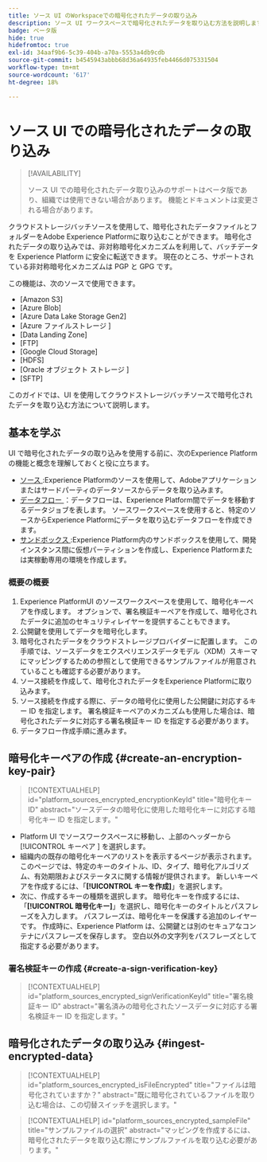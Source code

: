 ```yaml
---
title: ソース UI のWorkspaceでの暗号化されたデータの取り込み
description: ソース UI ワークスペースで暗号化されたデータを取り込む方法を説明します。
badge: ベータ版
hide: true
hidefromtoc: true
exl-id: 34aaf9b6-5c39-404b-a70a-5553a4db9cdb
source-git-commit: b4545943abbb68d36a64935feb4466d075331504
workflow-type: tm+mt
source-wordcount: '617'
ht-degree: 18%

---
```


# ソース UI での暗号化されたデータの取り込み

>[!AVAILABILITY]
>
>ソース UI での暗号化されたデータ取り込みのサポートはベータ版であり、組織では使用できない場合があります。 機能とドキュメントは変更される場合があります。

クラウドストレージバッチソースを使用して、暗号化されたデータファイルとフォルダーをAdobe Experience Platformに取り込むことができます。 暗号化されたデータの取り込みでは、非対称暗号化メカニズムを利用して、バッチデータを Experience Platform に安全に転送できます。 現在のところ、サポートされている非対称暗号化メカニズムは PGP と GPG です。

この機能は、次のソースで使用できます。

* [Amazon S3]
* [Azure Blob]
* [Azure Data Lake Storage Gen2]
* [Azure ファイルストレージ ]
* [Data Landing Zone]
* [FTP]
* [Google Cloud Storage]
* [HDFS]
* [Oracle オブジェクト ストレージ ]
* [SFTP]

このガイドでは、UI を使用してクラウドストレージバッチソースで暗号化されたデータを取り込む方法について説明します。

## 基本を学ぶ

UI で暗号化されたデータの取り込みを使用する前に、次のExperience Platformの機能と概念を理解しておくと役に立ちます。

* [ ソース ](../../home.md):Experience Platformのソースを使用して、Adobeアプリケーションまたはサードパーティのデータソースからデータを取り込みます。
* [ データフロー ](../../../dataflows/home.md)：データフローは、Experience Platform間でデータを移動するデータジョブを表します。 ソースワークスペースを使用すると、特定のソースからExperience Platformにデータを取り込むデータフローを作成できます。
* [ サンドボックス ](../../../sandboxes/home.md):Experience Platform内のサンドボックスを使用して、開発インスタンス間に仮想パーティションを作成し、Experience Platformまたは実稼動専用の環境を作成します。

### 概要の概要

1. Experience PlatformUI のソースワークスペースを使用して、暗号化キーペアを作成します。 オプションで、署名検証キーペアを作成して、暗号化されたデータに追加のセキュリティレイヤーを提供することもできます。
2. 公開鍵を使用してデータを暗号化します。
3. 暗号化されたデータをクラウドストレージプロバイダーに配置します。 この手順では、ソースデータをエクスペリエンスデータモデル（XDM）スキーマにマッピングするための参照として使用できるサンプルファイルが用意されていることも確認する必要があります。
4. ソース接続を作成して、暗号化されたデータをExperience Platformに取り込みます。
5. ソース接続を作成する際に、データの暗号化に使用した公開鍵に対応するキー ID を指定します。 署名検証キーペアのメカニズムも使用した場合は、暗号化されたデータに対応する署名検証キー ID を指定する必要があります。
6. データフロー作成手順に進みます。

## 暗号化キーペアの作成 {#create-an-encryption-key-pair}

>[!CONTEXTUALHELP]
>id="platform_sources_encrypted_encryptionKeyId"
>title="暗号化キー ID"
>abstract="ソースデータの暗号化に使用した暗号化キーに対応する暗号化キー ID を指定します。"

* Platform UI でソースワークスペースに移動し、上部のヘッダーから [!UICONTROL  キーペア ] を選択します。
* 組織内の既存の暗号化キーペアのリストを表示するページが表示されます。 このページでは、特定のキーのタイトル、ID、タイプ、暗号化アルゴリズム、有効期限およびステータスに関する情報が提供されます。 新しいキーペアを作成するには、「**[!UICONTROL キーを作成]**」を選択します。
* 次に、作成するキーの種類を選択します。 暗号化キーを作成するには、「**[!UICONTROL 暗号化キー]**」を選択し、暗号化キーのタイトルとパスフレーズを入力します。 パスフレーズは、暗号化キーを保護する追加のレイヤーです。 作成時に、Experience Platform は、公開鍵とは別のセキュアなコンテナにパスフレーズを保存します。 空白以外の文字列をパスフレーズとして指定する必要があります。

### 署名検証キーの作成 {#create-a-sign-verification-key}

>[!CONTEXTUALHELP]
>id="platform_sources_encrypted_signVerificationKeyId"
>title="署名検証キー ID"
>abstract="署名済みの暗号化されたソースデータに対応する署名検証キー ID を指定します。"

## 暗号化されたデータの取り込み {#ingest-encrypted-data}

>[!CONTEXTUALHELP]
>id="platform_sources_encrypted_isFileEncrypted"
>title="ファイルは暗号化されていますか？"
>abstract="既に暗号化されているファイルを取り込む場合は、この切替スイッチを選択します。"

>[!CONTEXTUALHELP]
>id="platform_sources_encrypted_sampleFile"
>title="サンプルファイルの選択"
>abstract="マッピングを作成するには、暗号化されたデータを取り込む際にサンプルファイルを取り込む必要があります。"


<!-- 
## Outline

Sections:

* Create public key
* Create customer key
* Create sources flow to ingest encrypted data
  * File ingestion
  * Folder ingestion
* Updated encrypted flow

* Select [!UICONTROL Key Pairs] from the header in the sources UI workspace.
  * You are taken to the [!UICONTROL Key Pairs] page:
    * Select **[!UICONTROL Encryption key]** for list of key pairs that you have created and managed.
    * Select **[!UICONTROL Customer key]** for a list of key pairs that your customers have created and managed.
* Key Pair functions:
  * Select **[!UICONTROL Key details]** to view key details.
  * Select **[!UICONTROL Delete]** to delete.
* Select [!UICONTROL Create key] to create either an encryption key or a customer key

## Questions and clarifications

* Public key vs. customer key
* Verify E2E:
  * Create keys (encryption key or customer key)
  * Use these keys to encrypt your data
  * Place your encrypted data in your cloud storage (Amazon S3 or Google Cloud Storage)
  * Ingest that encrypted data to Experience Platform by creating a source connection
    * Select the encrypted source data
    * Enable "Is the file encrypted"
    * Select/upload sample file for mapping
    * Use the encryption key name that corresponds with the key used to encrypt the source data
      * If the data was encrypted using customer key, provide the sign verification key.
  * Proceed with source connection creation flow -->
